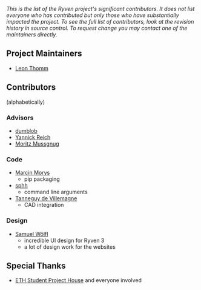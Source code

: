 *This is the list of the Ryven project's significant contributors. It does not list everyone who has contributed but only those who have substantially impacted the project. To see the full list of contributors, look at the revision history in source control. To request change you may contact one of the maintainers directly.*

## Project Maintainers

- [Leon Thomm](https://github.com/leon-thomm)

## Contributors

(alphabetically)

### Advisors

- [dumblob](https://github.com/dumblob)
- [Yannick Reich](https://github.com/yannick-reich)
- [Moritz Mussgnug](https://www.linkedin.com/in/moritz-mussgnug-053b7b198/)

### Code

- [Marcin Morys](https://github.com/mmorys)
    - pip packaging
- [sphh](https://github.com/sphh)
    - command line arguments
- [Tanneguy de Villemagne](https://github.com/Tanneguydv)
    - CAD integration

### Design

- [Samuel Wölfl](https://github.com/samuelwoelfl)
    - incredible UI design for Ryven 3
    - a lot of design work for the websites

## Special Thanks

- [ETH Student Project House](https://sph.ethz.ch) and everyone involved
